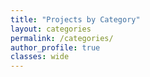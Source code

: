 ```yaml
---
title: "Projects by Category"
layout: categories
permalink: /categories/
author_profile: true
classes: wide
---
```

